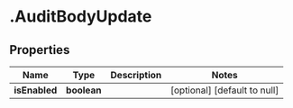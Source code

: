 # .AuditBodyUpdate

## Properties
Name | Type | Description | Notes
------------ | ------------- | ------------- | -------------
**isEnabled** | **boolean** |  | [optional] [default to null]


